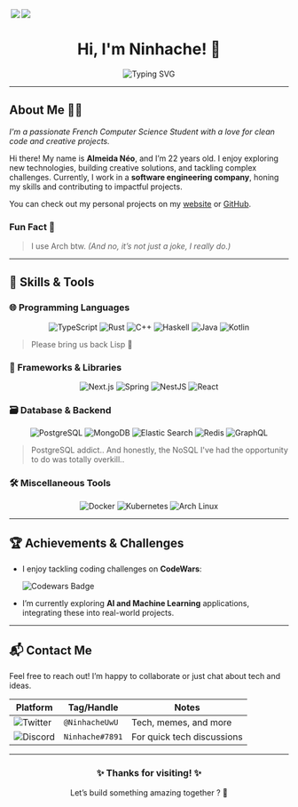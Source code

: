 <div style="display: flex">
  <img align="right" src="https://badges.pufler.dev/visits/Ninhache/Ninhache" />
  <img align="right" src="https://badges.pufler.dev/updated/Ninhache/Ninhache" />
</div>

<div align="center">
  <h1>Hi, I'm Ninhache! 👋</h1>
  <img src="https://readme-typing-svg.herokuapp.com?color=%2336BCF7&center=true&vCenter=true&width=500&lines=Software+Engineer+in+Progress;Functional+Programming+Junkie;Arch+Linux+Enthusiast;NextJS+Addict;Rust+Lover;I+use+Arch+Btw" alt="Typing SVG">
</div>

---

## About Me 🧑‍💻
*I'm a passionate French Computer Science Student with a love for clean code and creative projects.*

Hi there! My name is **Almeida Néo**, and I’m 22 years old. I enjoy exploring new technologies, building creative solutions, and tackling complex challenges. Currently, I work in a **software engineering company**, honing my skills and contributing to impactful projects. 

You can check out my personal projects on my [website](https://ninhache.fr/) or [GitHub](https://github.com/Ninhache/).

### Fun Fact 🤔
>I use Arch btw. *(And no, it’s not just a joke, I *really* do.)*

---

## 🔧 Skills & Tools

### 🌐 Programming Languages
<p align="center">
  <img alt="TypeScript" src="https://img.shields.io/badge/TypeScript-007ACC?style=for-the-badge&logo=typescript&logoColor=white"/>
  <img alt="Rust"       src="https://img.shields.io/badge/Rust-000000?style=for-the-badge&logo=rust&logoColor=white"/>
  <img alt="C++"        src="https://img.shields.io/badge/C++-00599C?style=for-the-badge&logo=C%2B%2B&logoColor=white"/>
  <img alt="Haskell"    src="https://img.shields.io/badge/Haskell-5D4F85?style=for-the-badge&logo=haskell&logoColor=white"/>
  <img alt="Java"       src="https://img.shields.io/badge/Java-ED8B00?style=for-the-badge&logo=java&logoColor=white"/>
  <img alt="Kotlin"       src="https://img.shields.io/badge/Kotlin-7F52FF?style=for-the-badge&logo=Kotlin&logoColor=white"/>
</p>  

> Please bring us back Lisp :pray:

### 🚀 Frameworks & Libraries
<p align="center">
  <img alt="Next.js"    src="https://img.shields.io/badge/Next.js-000000?style=for-the-badge&logo=nextdotjs&logoColor=white"/>
  <img alt="Spring"     src="https://img.shields.io/badge/Spring-6DB33F?style=for-the-badge&logo=spring&logoColor=white"/>
  <img alt="NestJS"     src="https://img.shields.io/badge/NestJS-E0234E?style=for-the-badge&logo=nestjs&logoColor=white"/>
  <img alt="React"      src="https://img.shields.io/badge/React-20232A?style=for-the-badge&logo=react&logoColor=61DAFB"/>
</p>

### 🗃️ Database & Backend
<p align="center">
  <img alt="PostgreSQL" src="https://img.shields.io/badge/PostgreSQL-316192?style=for-the-badge&logo=postgresql&logoColor=white"/>
  <img alt="MongoDB" src="https://img.shields.io/badge/-MongoDB-13aa52?style=for-the-badge&logo=mongodb&logoColor=white"/>
  <img alt="Elastic Search" src="https://img.shields.io/badge/elasticsearch-yellow?style=for-the-badge&logo=elasticsearch&logoColor=white"/>
  <img alt="Redis" src="https://img.shields.io/badge/Redis-DC382D?style=for-the-badge&logo=redis&logoColor=white"/>
  <img alt="GraphQL" src="https://img.shields.io/badge/GraphQl-E10098?style=for-the-badge&logo=graphql&logoColor=white"/>
</p>  

> PostgreSQL addict.. And honestly, the NoSQL I've had the opportunity to do was totally overkill..

### 🛠️ Miscellaneous Tools
<p align="center">
  <img alt="Docker"     src="https://img.shields.io/badge/Docker-2496ED?style=for-the-badge&logo=docker&logoColor=white"/>
  <img alt="Kubernetes" src="https://img.shields.io/badge/Kubernetes-326CE5?style=for-the-badge&logo=kubernetes&logoColor=white"/>
  <img alt="Arch Linux" src="https://img.shields.io/badge/Arch%20Linux-1793D1?style=for-the-badge&logo=archlinux&logoColor=white"/>
</p>

---

## 🏆 Achievements & Challenges
- I enjoy tackling coding challenges on **CodeWars**:
  <p>
    <img align="center" src="https://www.codewars.com/users/Ninhache/badges/large" alt="Codewars Badge"/>
  </p>

- I’m currently exploring **AI and Machine Learning** applications, integrating these into real-world projects.

---

## 📬 Contact Me
Feel free to reach out! I’m happy to collaborate or just chat about tech and ideas.

| Platform | Tag/Handle | Notes |
|----------|------------|-------|
| ![Twitter](https://x.com/) | `@NinhacheUwU` | Tech, memes, and more |
| ![Discord](https://discord.com/) | `Ninhache#7891` | For quick tech discussions |

---

<div align="center">
  <h3>✨ Thanks for visiting! ✨</h3>
  <p>Let’s build something amazing together ? 🚀</p>
</div>
